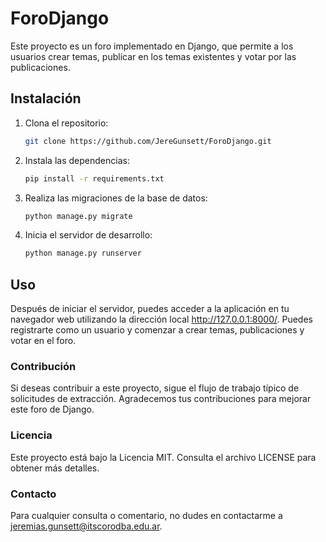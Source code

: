 # ForoDjango

Este proyecto es un foro implementado en Django, que permite a los usuarios crear temas, publicar en los temas existentes y votar por las publicaciones.

## Instalación

1. Clona el repositorio:
   ```sh
   git clone https://github.com/JereGunsett/ForoDjango.git

2. Instala las dependencias:
   ```sh
   pip install -r requirements.txt

3. Realiza las migraciones de la base de datos:
    ```sh
    python manage.py migrate
   
4. Inicia el servidor de desarrollo:
    ```sh
    python manage.py runserver


## Uso

Después de iniciar el servidor, puedes acceder a la aplicación en tu navegador web utilizando la dirección local http://127.0.0.1:8000/. Puedes registrarte como un usuario y comenzar a crear temas, publicaciones y votar en el foro.

### Contribución

Si deseas contribuir a este proyecto, sigue el flujo de trabajo típico de solicitudes de extracción. Agradecemos tus contribuciones para mejorar este foro de Django.

### Licencia

Este proyecto está bajo la Licencia MIT. Consulta el archivo LICENSE para obtener más detalles.

### Contacto

Para cualquier consulta o comentario, no dudes en contactarme a jeremias.gunsett@itscorodba.edu.ar.